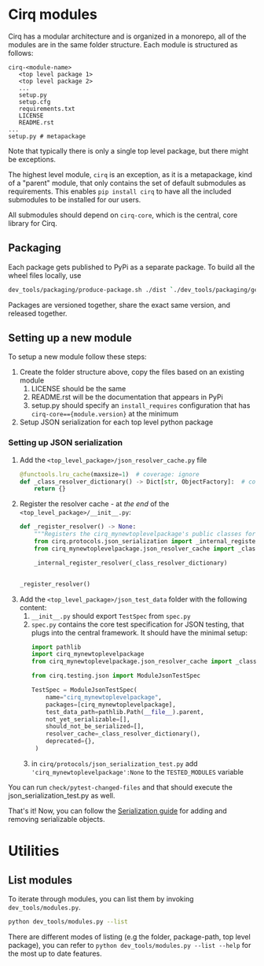 # Cirq modules 

Cirq has a modular architecture and is organized in a monorepo, all of the modules are in the same folder structure.
Each module is structured as follows: 

```
cirq-<module-name>
   <top level package 1> 
   <top level package 2>
   ...
   setup.py
   setup.cfg
   requirements.txt
   LICENSE
   README.rst 
...
setup.py # metapackage 
```

Note that typically there is only a single top level package, but there might be exceptions. 

The highest level module, `cirq` is an exception, as it is a metapackage, kind of a "parent" module, that only contains the set of default submodules as requirements. 
This enables `pip install cirq` to have all the included submodules to be installed for our users.

All submodules should depend on `cirq-core`, which is the central, core library for Cirq.    

## Packaging 

Each package gets published to PyPi as a separate package. To build all the wheel files locally, use

```bash
dev_tools/packaging/produce-package.sh ./dist `./dev_tools/packaging/generate-dev-version-id.sh`
```
 
Packages are versioned together, share the exact same version, and released together. 

## Setting up a new module

To setup a new module follow these steps: 

1. Create the folder structure above, copy the files based on an existing module
    1. LICENSE should be the same
    2. README.rst will be the documentation that appears in PyPi
    3. setup.py should specify an `install_requires` configuration that has `cirq-core=={module.version}` at the minimum
2. Setup JSON serialization for each top level python package 


### Setting up JSON serialization

1. Add the `<top_level_package>/json_resolver_cache.py` file 
    ```python
    @functools.lru_cache(maxsize=1)  # coverage: ignore
    def _class_resolver_dictionary() -> Dict[str, ObjectFactory]:  # coverage: ignore
        return {}
    ```
2. Register the resolver cache - at _the end_ of the `<top_level_package>/__init__.py`:
    ```python
    def _register_resolver() -> None:
        """Registers the cirq_mynewtoplevelpackage's public classes for JSON serialization."""
        from cirq.protocols.json_serialization import _internal_register_resolver
        from cirq_mynewtoplevelpackage.json_resolver_cache import _class_resolver_dictionary
    
        _internal_register_resolver(_class_resolver_dictionary)
    
    
    _register_resolver()
    ``` 
3. Add the `<top_level_package>/json_test_data` folder with the following content: 
   1. `__init__.py` should export `TestSpec` from `spec.py`
   2. `spec.py` contains the core test specification for JSON testing, that plugs into the central framework. It should have the minimal setup:    
       ```python
       import pathlib
       import cirq_mynewtoplevelpackage
       from cirq_mynewtoplevelpackage.json_resolver_cache import _class_resolver_dictionary
       
       from cirq.testing.json import ModuleJsonTestSpec
       
       TestSpec = ModuleJsonTestSpec(
           name="cirq_mynewtoplevelpackage",
           packages=[cirq_mynewtoplevelpackage],
           test_data_path=pathlib.Path(__file__).parent,
           not_yet_serializable=[],
           should_not_be_serialized=[],
           resolver_cache=_class_resolver_dictionary(),
           deprecated={},
        )
       ```
   3. in `cirq/protocols/json_serialization_test.py` add `'cirq_mynewtoplevelpackage':None` to the `TESTED_MODULES` variable
 
You can run `check/pytest-changed-files` and that should execute the json_serialization_test.py as well. 

That's it! Now, you can follow the [Serialization guide](./serialization.md) for adding and removing serializable objects.

# Utilities 

## List modules 

To iterate through modules, you can list them by invoking `dev_tools/modules.py`. 
 
```bash
python dev_tools/modules.py --list 
```

There are different modes of listing (e.g the folder, package-path, top level package), 
you can refer to `python dev_tools/modules.py --list --help` for the most up to date features. 
